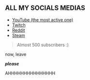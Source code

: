 ## ALL MY SOCIALS MEDIAS

- [YouTube (the most active one)](https://www.youtube.com/channel/UC0MxXz6KsKi-HWfMrFXJpfg)
- [Twitch](https://www.twitch.tv/xupix_)
- [Reddit](https://www.reddit.com/user/Cocolin67)
- [Steam](https://steamcommunity.com/id/Xupix/)

> Almost 500 subscribers :)

now, leave


***please***

AHHHHHHHHHHHHHHH
